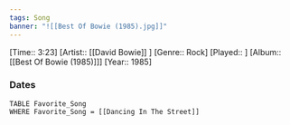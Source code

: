 ```yaml
---
tags: Song  
banner: "![[Best Of Bowie (1985).jpg]]"
---
```

[Time:: 3:23]
[Artist:: [[David Bowie]] ]
[Genre:: Rock]
[Played:: ]
[Album:: [[Best Of Bowie (1985)]]]
[Year:: 1985]
### Dates
````dataview
TABLE Favorite_Song
WHERE Favorite_Song = [[Dancing In The Street]]
````